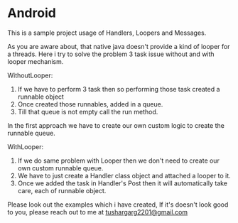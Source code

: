 # Android

This is a sample project usage of Handlers, Loopers and Messages.

As you are aware about, that native java doesn't provide a kind of looper for a threads. Here i try to solve the problem 
3 task issue without and with looper mechanism.

WithoutLooper: 
1. If we have to perform 3 task then so performing those task created a runnable object
2. Once created those runnables, added in a queue.
3. Till that queue is not empty call the run method.

In the first approach we have to create our own custom logic to create the runnable queue.

WithLooper:
1. If we do same problem with Looper then we don't need to create our own custom runnable queue.
2. We have to just create a Handler class object and attached a looper to it.
3. Once we added the task in Handler's Post then it will automatically take care, each of runnable object. 

Please look out the examples which i have created, If it's doesn't look good to you,
please reach out to me at tushargarg2201@gmail.com

